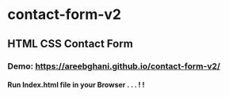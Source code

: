 # contact-form-v2

## HTML CSS Contact Form

### Demo: https://areebghani.github.io/contact-form-v2/

#### Run Index.html file in your Browser . . . ! !
